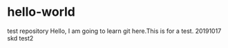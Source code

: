 # hello-world
test repository
Hello, I am going to learn git here.This is for a test.
20191017 skd
test2
